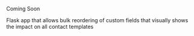 Coming Soon

Flask app that allows bulk reordering of custom fields that visually shows the impact on all contact templates
